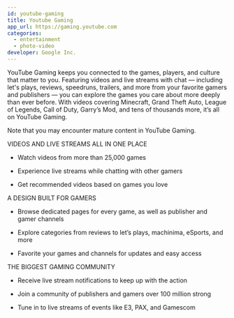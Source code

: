 ```yaml
---
id: youtube-gaming
title: Youtube Gaming
app_url: https://gaming.youtube.com
categories:
  - entertainment
  - photo-video
developer: Google Inc.
---
```

YouTube Gaming keeps you connected to the games, players, and culture that matter to you. Featuring videos and live streams with chat — including let's plays, reviews, speedruns, trailers, and more from your favorite gamers and publishers — you can explore the games you care about more deeply than ever before.
With videos covering Minecraft, Grand Theft Auto, League of Legends, Call of Duty, Garry’s Mod, and tens of thousands more, it’s all on YouTube Gaming.

Note that you may encounter mature content in YouTube Gaming.

VIDEOS AND LIVE STREAMS ALL IN ONE PLACE

* Watch videos from more than 25,000 games

* Experience live streams while chatting with other gamers

* Get recommended videos based on games you love

A DESIGN BUILT FOR GAMERS

* Browse dedicated pages for every game, as well as publisher and gamer channels

* Explore categories from reviews to let’s plays, machinima, eSports, and more

* Favorite your games and channels for updates and easy access

THE BIGGEST GAMING COMMUNITY

* Receive live stream notifications to keep up with the action

* Join a community of publishers and gamers over 100 million strong

* Tune in to live streams of events like E3, PAX, and Gamescom
